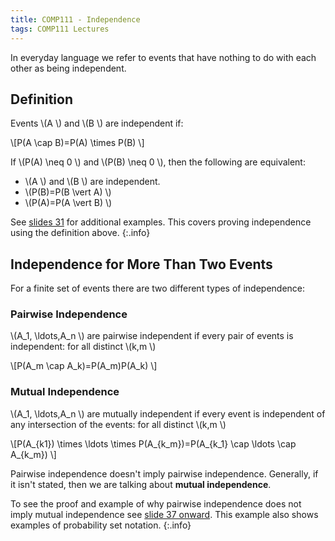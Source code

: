 ```yaml
---
title: COMP111 - Independence
tags: COMP111 Lectures
---
```

In everyday language we refer to events that have nothing to do with each other as being independent.

## Definition
Events  \\(A \\) and  \\(B \\) are independent if:

 \\[P(A \\cap B)=P(A) \\times P(B) \\]

If  \\(P(A) \\neq 0 \\) and  \\(P(B) \\neq 0 \\), then the following are equivalent:

*  \\(A \\) and  \\(B \\) are independent.
*  \\(P(B)=P(B \\vert A) \\)
*  \\(P(A)=P(A \\vert B) \\)

See [slides 31]({{site.baseurl}}/assets/COMP111/Lectures/2020-11-19.pdf) for additional examples. This covers proving independence using the definition above.
{:.info}

## Independence for More Than Two Events
For a finite set of events there are two different types of independence:

### Pairwise Independence
 \\(A_1, \\ldots,A_n \\) are pairwise independent if every pair of events is independent: for all distinct  \\(k,m \\)

 \\[P(A_m \\cap A_k)=P(A_m)P(A_k) \\]

### Mutual Independence
 \\(A_1, \\ldots,A_n \\) are mutually independent if every event is independent of any intersection of the events: for all distinct  \\(k,m \\)
 
 \\[P(A_{k1}) \\times \\ldots \\times P(A_{k_m})=P(A_{k_1} \\cap \\ldots \\cap A_{k_m}) \\]

Pairwise independence doesn't imply pairwise independence. Generally, if it isn't stated, then we are talking about **mutual independence**.

To see the proof and example of why pairwise independence does not imply mutual independence see [slide 37 onward]({{site.baseurl}}/assets/COMP111/Lectures/2020-11-19.pdf). This example also shows examples of probability set notation.
{:.info}
